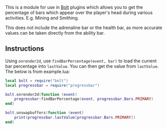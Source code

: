 This is a module for use in [Bolt](https://github.com/adamcake/Bolt) plugins which allows you to get the percentage of bars which appear over the player's head during various activities. E.g. Mining and Smithing. 

This does not include the adrenaline bar or the health bar, as more accurate values can be taken directly from the ability bar.

## Instructions
Using `onrender2d`, use `findBarPercentage(event, bar)` to load the current bar percentage into `lastValue`. You can then get the value from `lastValue`. The below is from example.lua:

```lua
local bolt = require("bolt")
local progressbar = require("progressbar")

bolt.onrender2d(function (event)
    progressbar:findBarPercentage(event, progressbar.Bars.PRIMARY)
end)

bolt.onswapbuffers(function (event)
    print(progressbar.lastValue[progressbar.Bars.PRIMARY])
end)
```